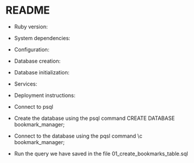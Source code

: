# README

* Ruby version:

* System dependencies:

* Configuration:

* Database creation:

* Database initialization:

* Services:

* Deployment instructions:

* Connect to psql

* Create the database using the psql command CREATE DATABASE  bookmark_manager;

* Connect to the database using the pqsl command \c bookmark_manager;

* Run the query we have saved in the file 01_create_bookmarks_table.sql
